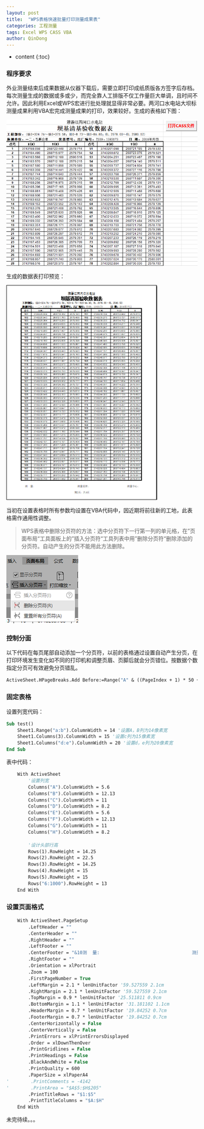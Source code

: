 ```yaml
---
layout: post
title:  "WPS表格快速批量打印测量成果表"
categories: 工程测量
tags: Excel WPS CASS VBA
author: QinDong
---
```

* content
{:toc}
### 程序要求

外业测量结束后成果数据从仪器下载后，需要立即打印成纸质版各方签字后存档。每次测量生成的数据或多或少，而完全靠人工排版不仅工作量巨大单调，且时间不允许。因此利用Excel或WPS宏进行批处理就显得非常必要。两河口水电站大坝标测量成果利用VBA宏完成测量成果的打印，效果较好。生成的表格如下图：




<img src="/img/2019/1568815966306.png" alt="1568815966306" style="zoom:80%;" />

生成的数据表打印预览：

![1568817863358](/img/2019/1568817863358.png)

当初在设置表格时所有参数均设置在VBA代码中，因近期将前往新的工地，此表格需作通用性调整。

> WPS表格中删除分页符的方法：选中分页符下一行第一列的单元格，在”页面布局“工具面板上的”插入分页符“工具列表中用”删除分页符“删除添加的分页符。自动产生的分页不能用此方法删除。

![1568817429343](/img/2019/1568817429343.png)

### 控制分面

以下代码在每页尾部自动添加一个分页符，以前的表格通过设置自动产生分页，在打印环境发生变化如不同的打印机和调整页眉、页脚后就会分页错位。按数据个数指定分页可有效避免分页错乱。

```vb
ActiveSheet.HPageBreaks.Add Before:=Range("A" & ((PageIndex + 1) * 50 + Start_Row)) '每一页尾添加分页符
```

### 固定表格

设置列宽代码：

```vb
Sub test()
	Sheet1.Range("a:b").ColumnWidth = 14 '设置A，B列为14像素宽
	Sheet1.Columns(3).ColumnWidth = 15 '设置c列为15像素宽
	Sheet1.Columns("d:e").ColumnWidth = 20 '设置d，e列为20像素宽
End Sub
```

表中代码：

```vb
    With ActiveSheet
        '设置列宽
        Columns("A").ColumnWidth = 5.6
        Columns("B").ColumnWidth = 12.13
        Columns("C").ColumnWidth = 11
        Columns("D").ColumnWidth = 8.2
        Columns("E").ColumnWidth = 5.6
        Columns("F").ColumnWidth = 12.13
        Columns("G").ColumnWidth = 11
        Columns("H").ColumnWidth = 8.2
                
        '设计头部行高
        Rows(1).RowHeight = 14.25
        Rows(2).RowHeight = 22.5
        Rows(3).RowHeight = 14.25
        Rows(4).RowHeight = 15
        Rows(5).RowHeight = 15
        Rows("6:1000").RowHeight = 13
    End With
```

### 设置页面格式

```vb
    With ActiveSheet.PageSetup
        .LeftHeader = ""
        .CenterHeader = ""
        .RightHeader = ""
        .LeftFooter = ""
        .CenterFooter = "&10测  量:                                  测量监理:                              测量中心:" & Chr(10) & "　　                                  " & Chr(10) & "第&P页，共&N页"
        .RightFooter = ""
        .Orientation = xlPortrait
        .Zoom = 100
        .FirstPageNumber = True
        .LeftMargin = 2.1 * lenUnitFactor '59.527559 2.1cm
        .RightMargin = 2.1 * lenUnitFactor '59.527559 2.1cm
        .TopMargin = 0.9 * lenUnitFactor '25.511811 0.9cm
        .BottomMargin = 1.1 * lenUnitFactor '31.181102 1.1cm
        .HeaderMargin = 0.7 * lenUnitFactor '19.84252 0.7cm
        .FooterMargin = 0.7 * lenUnitFactor '19.84252 0.7cm
        .CenterHorizontally = False
        .CenterVertically = False
        .PrintErrors = xlPrintErrorsDisplayed
        .Order = xlDownThenOver
        .PrintGridlines = False
        .PrintHeadings = False
        .BlackAndWhite = False
        .PrintQuality = 600
        .PaperSize = xlPaperA4
'        .PrintComments = -4142
'        .PrintArea = "$A$5:$H$205"
        .PrintTitleRows = "$1:$5"
        .PrintTitleColumns = "$A:$H"
    End With
```







未完待续。。。